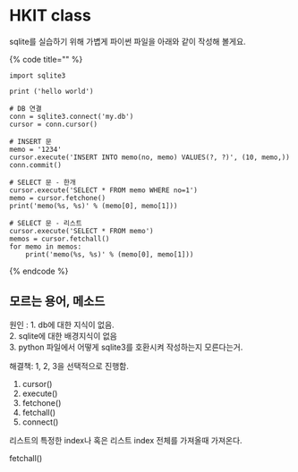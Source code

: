 # HKIT class

sqlite를 실습하기 위해 가볍게 파이썬 파일을 아래와 같이 작성해 볼게요.

{% code title="" %}
```text
import sqlite3

print ('hello world')

# DB 연결
conn = sqlite3.connect('my.db')
cursor = conn.cursor()

# INSERT 문
memo = '1234'
cursor.execute('INSERT INTO memo(no, memo) VALUES(?, ?)', (10, memo,)) 
conn.commit()

# SELECT 문 - 한개
cursor.execute('SELECT * FROM memo WHERE no=1')
memo = cursor.fetchone()
print('memo(%s, %s)' % (memo[0], memo[1]))

# SELECT 문 - 리스트
cursor.execute('SELECT * FROM memo')
memos = cursor.fetchall()
for memo in memos:
    print('memo(%s, %s)' % (memo[0], memo[1]))
```
{% endcode %}

## 모르는 용어, 메소드

원인 :  1. db에 대한 지식이 없음.   
            2. sqlite에 대한 배경지식이 없음   
            3. python 파일에서 어떻게 sqlite3를 호환시켜 작성하는지 모른다는거. 

  
해결책: 1, 2, 3을 선택적으로 진행함.  

1. cursor\(\)
2. execute\(\)
3. fetchone\(\)
4. fetchall\(\)
5. connect\(\)

리스트의 특정한 index나 혹은 리스트 index 전체를 가져올때 가져온다. 

fetchall\(\)





